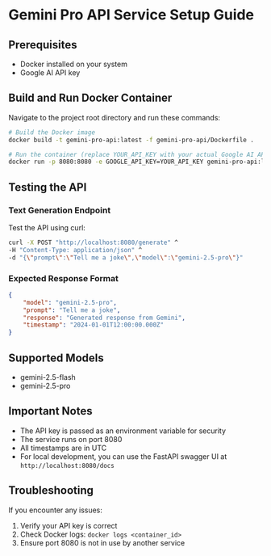 # Gemini Pro API Service Setup Guide

## Prerequisites
- Docker installed on your system
- Google AI API key

## Build and Run Docker Container

Navigate to the project root directory and run these commands:

```bash
# Build the Docker image
docker build -t gemini-pro-api:latest -f gemini-pro-api/Dockerfile .

# Run the container (replace YOUR_API_KEY with your actual Google AI API key)
docker run -p 8080:8080 -e GOOGLE_API_KEY=YOUR_API_KEY gemini-pro-api:latest
```

## Testing the API

### Text Generation Endpoint
Test the API using curl:

```bash
curl -X POST "http://localhost:8080/generate" ^
-H "Content-Type: application/json" ^
-d "{\"prompt\":\"Tell me a joke\",\"model\":\"gemini-2.5-pro\"}"
```

### Expected Response Format
```json
{
    "model": "gemini-2.5-pro",
    "prompt": "Tell me a joke",
    "response": "Generated response from Gemini",
    "timestamp": "2024-01-01T12:00:00.000Z"
}
```

## Supported Models
- gemini-2.5-flash
- gemini-2.5-pro

## Important Notes
- The API key is passed as an environment variable for security
- The service runs on port 8080
- All timestamps are in UTC
- For local development, you can use the FastAPI swagger UI at `http://localhost:8080/docs`

## Troubleshooting
If you encounter any issues:
1. Verify your API key is correct
2. Check Docker logs: `docker logs <container_id>`
3. Ensure port 8080 is not in use by another service